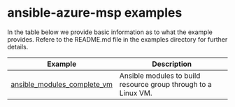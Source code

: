 # ansible-azure-msp examples

In the table below we provide basic information as to what the example provides.  Refere to the README.md file in the examples directory for further details.

Example | Description
------------ | -------------
[ansible_modules_complete_vm](https://github.com/tonyskidmore/ansible-azure-msp/tree/master/examples/ansible_modules_complete_vm) | Ansible modules to build resource group through to a Linux VM.
